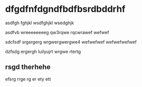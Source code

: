 # dfgdfnfdgndfbdfbsrdbddrhf

asdfgh fghjkl wsdfghjkl wsedghjk

asdfvb wreeeeeeeeg qw3rqwe rqcwrawef wefwef

sdcfsdf srgsrgerg wrgwergwergwe4 wefwefwef wefwefwefwef

dzfsdg ergergh luilyujrt wrgwe rtertg 

## rsgd therhehe

efsrg rrge rg er ety ett

